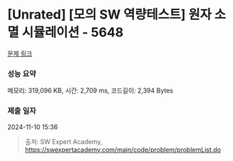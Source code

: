 # [Unrated] [모의 SW 역량테스트] 원자 소멸 시뮬레이션 - 5648 

[문제 링크](https://swexpertacademy.com/main/code/problem/problemDetail.do?contestProbId=AWXRFInKex8DFAUo) 

### 성능 요약

메모리: 319,096 KB, 시간: 2,709 ms, 코드길이: 2,394 Bytes

### 제출 일자

2024-11-10 15:36



> 출처: SW Expert Academy, https://swexpertacademy.com/main/code/problem/problemList.do